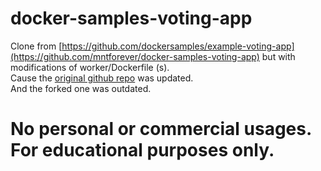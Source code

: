 # docker-samples-voting-app
Clone from [https://github.com/dockersamples/example-voting-app](https://github.com/mntforever/docker-samples-voting-app) but with modifications of worker/Dockerfile (s). <br/>
Cause the [original github repo](https://github.com/dockersamples/example-voting-app/tree/main) was updated. <br/>
And the forked one was outdated.

# No personal or commercial usages. For educational purposes only.
